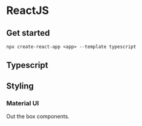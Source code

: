 # ReactJS

## Get started

```
npx create-react-app <app> --template typescript
```

## Typescript

## Styling

### Material UI

Out the box components.
